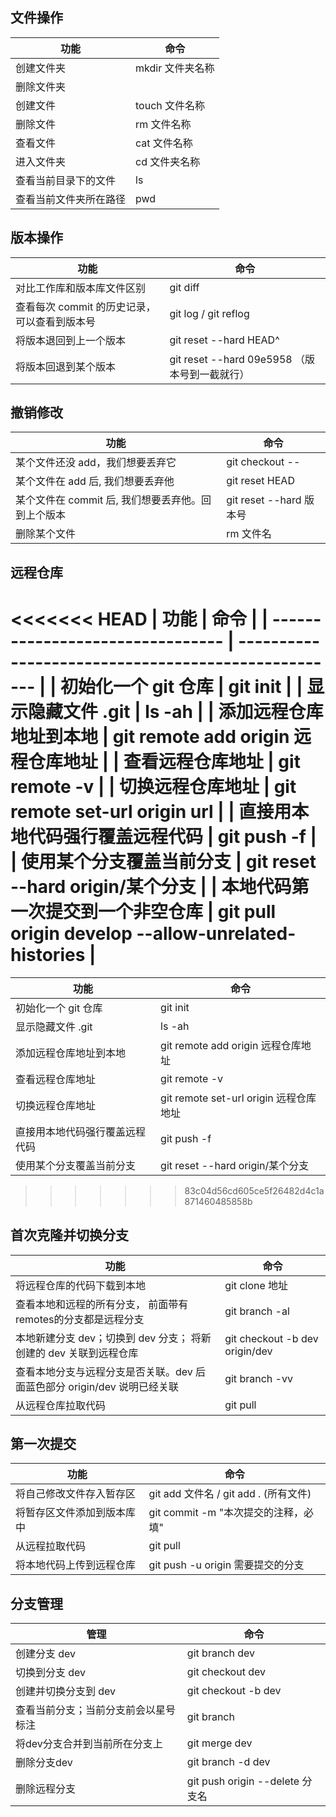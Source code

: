 ## 文件操作

| 功能                   | 命令              |
| ---------------------- | ----------------- |
| 创建文件夹             | mkdir  文件夹名称 |
| 删除文件夹             |                   |
| 创建文件               | touch  文件名称   |
| 删除文件               | rm 文件名称       |
| 查看文件               | cat 文件名称      |
| 进入文件夹             | cd 文件夹名称     |
| 查看当前目录下的文件   | ls                |
| 查看当前文件夹所在路径 | pwd               |



## 版本操作

| 功能                                         | 命令                                          |
| -------------------------------------------- | --------------------------------------------- |
| 对比工作库和版本库文件区别                   | git diff                                      |
| 查看每次 commit 的历史记录，可以查看到版本号 | git log / git reflog                          |
| 将版本退回到上一个版本                       | git reset --hard HEAD^                        |
| 将版本回退到某个版本                         | git reset --hard 09e5958 （版本号到一截就行） |



## 撤销修改

| 功能                                               | 命令                      |
| -------------------------------------------------- | ------------------------- |
| 某个文件还没 add，我们想要丢弃它                   | git checkout -- <file>    |
| 某个文件在 add 后, 我们想要丢弃他                  | git reset HEAD <fileName> |
| 某个文件在 commit 后, 我们想要丢弃他。回到上个版本 | git reset --hard 版本号   |
| 删除某个文件                                       | rm 文件名                 |



## 远程仓库

<<<<<<< HEAD
| 功能                             | 命令                                                |
| -------------------------------- | --------------------------------------------------- |
| 初始化一个 git 仓库              | git init                                            |
| 显示隐藏文件 .git                | ls -ah                                              |
| 添加远程仓库地址到本地           | git remote add origin  远程仓库地址                 |
| 查看远程仓库地址                 | git remote -v                                       |
| 切换远程仓库地址                 | git remote set-url origin url                       |
| 直接用本地代码强行覆盖远程代码   | git push -f                                         |
| 使用某个分支覆盖当前分支         | git reset --hard origin/某个分支                    |
| 本地代码第一次提交到一个非空仓库 | git pull origin develop --allow-unrelated-histories |
=======
| 功能                           | 命令                                   |
| ------------------------------ | -------------------------------------- |
| 初始化一个 git 仓库            | git init                               |
| 显示隐藏文件 .git              | ls -ah                                 |
| 添加远程仓库地址到本地         | git remote add origin  远程仓库地址    |
| 查看远程仓库地址               | git remote -v                          |
| 切换远程仓库地址               | git remote set-url origin 远程仓库地址 |
| 直接用本地代码强行覆盖远程代码 | git push -f                            |
| 使用某个分支覆盖当前分支       | git reset --hard origin/某个分支       |
>>>>>>> 83c04d56cd605ce5f26482d4c1a871460485858b



## 首次克隆并切换分支

| 功能                                                         | 命令                           |
| ------------------------------------------------------------ | ------------------------------ |
| 将远程仓库的代码下载到本地                                   | git clone 地址                 |
| 查看本地和远程的所有分支， 前面带有remotes的分支都是远程分支 | git branch -al                 |
| 本地新建分支 dev；切换到 dev 分支； 将新创建的 dev 关联到远程仓库 | git checkout -b dev origin/dev |
| 查看本地分支与远程分支是否关联。dev 后面蓝色部分 origin/dev 说明已经关联 | git branch -vv                 |
| 从远程仓库拉取代码                                           | git pull                       |



## 第一次提交

| 功能                       | 命令                                  |
| -------------------------- | ------------------------------------- |
| 将自己修改文件存入暂存区   | git add 文件名 / git add . (所有文件) |
| 将暂存区文件添加到版本库中 | git commit -m "本次提交的注释，必填"  |
| 从远程拉取代码             | git pull                              |
| 将本地代码上传到远程仓库   | git push -u origin 需要提交的分支     |



## 分支管理

| 管理                                 | 命令                            |
| ------------------------------------ | ------------------------------- |
| 创建分支 dev                         | git branch dev                  |
| 切换到分支 dev                       | git checkout dev                |
| 创建并切换分支到 dev                 | git checkout -b dev             |
| 查看当前分支；当前分支前会以星号标注 | git branch                      |
| 将dev分支合并到当前所在分支上        | git merge dev                   |
| 删除分支dev                          | git branch -d dev               |
| 删除远程分支                         | git push origin --delete 分支名 |

